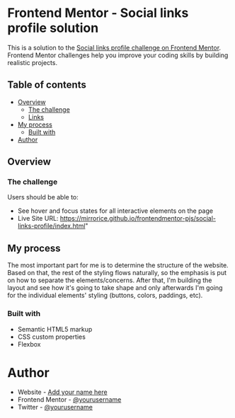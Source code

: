 # Frontend Mentor - Social links profile solution

This is a solution to the [Social links profile challenge on Frontend Mentor](https://www.frontendmentor.io/challenges/social-links-profile-UG32l9m6dQ). Frontend Mentor challenges help you improve your coding skills by building realistic projects. 

## Table of contents

- [Overview](#overview)
  - [The challenge](#the-challenge)
  - [Links](#links)
- [My process](#my-process)
  - [Built with](#built-with)
- [Author](#author)

## Overview

### The challenge

Users should be able to:

- See hover and focus states for all interactive elements on the page
- Live Site URL: https://mirrorice.github.io/frontendmentor-pjs/social-links-profile/index.html"

## My process
The most important part for me is to determine the structure of the website. Based on that, the rest of the styling flows naturally, so the emphasis is put on how to separate the elements/concerns. After that, I'm building the layout and see how it's going to take shape and only afterwards I'm going for the individual elements' styling (buttons, colors, paddings, etc).
### Built with

- Semantic HTML5 markup
- CSS custom properties
- Flexbox

# Author

- Website - [Add your name here](https://www.your-site.com)
- Frontend Mentor - [@yourusername](https://www.frontendmentor.io/profile/yourusername)
- Twitter - [@yourusername](https://www.twitter.com/yourusername)

